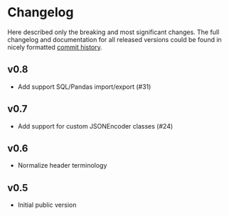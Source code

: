 # Changelog

Here described only the breaking and most significant changes. The full changelog and documentation for all released versions could be found in nicely formatted [commit history](https://github.com/frictionlessdata/frictionless-py/commits/master).

## v0.8

- Add support SQL/Pandas import/export  (#31)

## v0.7

- Add support for custom JSONEncoder classes (#24)

## v0.6

- Normalize header terminology

## v0.5

- Initial public version
